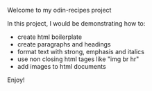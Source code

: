 Welcome to my odin-recipes project

In this project, I would be demonstrating how to:

- create html boilerplate
- create paragraphs and headings
- format text with strong, emphasis and italics
- use non closing html tages like "img br hr"
- add images to html documents

Enjoy!
